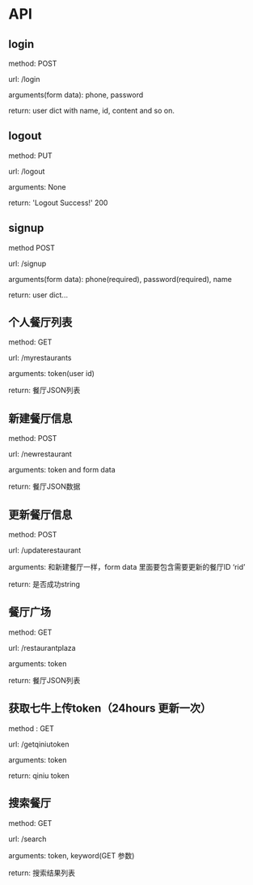 # API


## login

method: POST

url: /login

arguments(form data): phone, password

return: user dict with name, id, content and so on.


## logout

method: PUT

url: /logout

arguments: None

return: 'Logout Success!' 200


## signup

method POST

url: /signup

arguments(form data): phone(required), password(required), name

return: user dict... 


## 个人餐厅列表

method: GET

url: /myrestaurants

arguments: token(user id)

return: 餐厅JSON列表

## 新建餐厅信息

method: POST

url: /newrestaurant

arguments: token and form data

return: 餐厅JSON数据

## 更新餐厅信息

method: POST

url: /updaterestaurant

arguments: 和新建餐厅一样，form data 里面要包含需要更新的餐厅ID ‘rid’

return: 是否成功string


## 餐厅广场

method: GET

url: /restaurantplaza

arguments: token

return: 餐厅JSON列表

## 获取七牛上传token（24hours 更新一次）

method : GET

url: /getqiniutoken

arguments: token

return: qiniu token

## 搜索餐厅

method: GET

url: /search

arguments: token, keyword(GET 参数)

return: 搜索结果列表